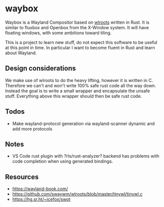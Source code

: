 # waybox

Waybox is a Wayland Compositor based on [wlroots](https://github.com/swaywm/wlroots) written in Rust. It is similar to fluxbox and Openbox from the X-Window system. It will have floating windows, with some ambitions toward tiling.

This is a project to learn new stuff, do not expect this software to be useful at this point in time. In particular I want to become fluent in Rust and learn about Wayland.

## Design considerations

We make use of wlroots to do the heavy lifting, however it is written in C. Therefore we can't and won't write 100% safe rust code all the way down. Instead the goal is to write a small wrapper and encapsulate the unsafe stuff. Everything above this wrapper should then be safe rust code.

## Todos

- Make wayland-protocol generation via wayland-scanner dynamic and add more protocols


## Notes

- VS Code rust plugin with ?rls/rust-analyzer? backend has problems with code completion when using generated bindings.


## Resources

- https://wayland-book.com/
- https://github.com/swaywm/wlroots/blob/master/tinywl/tinywl.c
- https://hg.sr.ht/~icefox/swot